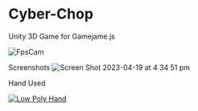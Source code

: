 # Cyber-Chop
Unity 3D Game for Gamejame.js

![FpsCam](https://user-images.githubusercontent.com/9316052/232974314-a2089afe-3c97-4f72-8abd-6aa485f829e5.jpeg)

Screenshots
![Screen Shot 2023-04-19 at 4 34 51 pm](https://user-images.githubusercontent.com/9316052/233065139-ec1bf46e-5e29-42d7-acd8-77bfcfd0c59f.png)





Hand Used 

[![Low Poly Hand](https://sketchfab.com/models/50c33884505b403e9498f1e6920a4575/embed)](https://sketchfab.com/3d-models/low-poly-hand-50c33884505b403e9498f1e6920a4575?utm_medium=embed&utm_campaign=share-popup&utm_content=50c33884505b403e9498f1e6920a4575)
